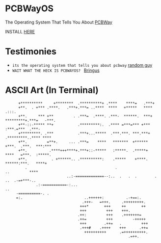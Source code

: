# PCBWayOS
The Operating System That Tells You About [PCBWay](pcbway.com)


INSTALL [HERE](https://sites.google.com/view/pcbwayos/home)

# Testimonies

- `its the operating system that tells you about pcbway` [random guy](https://youtu.be/qp-I1hm5UVU?si=KWXzkGOXxP_EKpJV)
- `WAIT WHAT THE HECK IS PCBWAYOS? ` [Bringus](https://youtu.be/qp-I1hm5UVU?si=KWXzkGOXxP_EKpJV)

# ASCII Art (In Terminal)                                                                                                  
                                                                                                    
                                                                                                    
                                                                                                    
                                                                                                    
                                                                                                    
          +**********     +********  .**********+ .****    ****=   .***+                            
          +**.  . +*** .****.   .***+.***= ..****  ****   +*****   ****   .:::.                     
          +**.     *** +**         . .***=  .****. .***-  ******.  ***+ *********+.***=   -***.     
          +**-::-***** **+           .*********:.  .**** =***=*** +***        :***.=***  .***-      
          +*********. .***           .***+...*****  .***.***. ***.***+  .*********..**** ****       
          +**.         =**+.     ... .***=    ****   *******  +******  +***.  .***.  ***:***        
          +**.          .****+++****+.***+::-*****   :*****.  .*****+  ****   =***.  :*****.        
          +**.           . +******.. .**********:    .*****    +****.   ******:***.   ****+         
             .                                        .                    ..         ****          
                                ..:-=============--:..  .   .  .        .     ..  .-=+***-..        
                  .:-===========-:...                                                ..             
         -==========-. .                                                                            
         =:.                            ..++++++:          .-+==:.                                  
                                       .+++-   =+++.     .+++++++++.                                
                                      +++*       +++     ++       ++                                
                                      +++         +++    +++.                                       
                                     .++:         +++    .+++++++=                                  
                                     .++=         +++         -+++++                                
                                      +++        .++=   .         +++                               
                                      .+++#    .++++    +++      .++=                               
                                        ++++++++++      .=++++++++++.                               
                                                            .=++.                                   
                                                                                                    
                                                                                                    
                                                                                                    
                                                                                                    
                                                                                                    
                                                                                                    
